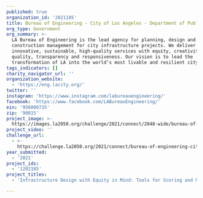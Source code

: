 ```yaml
---
published: true
organization_id: '2021185'
title: Bureau of Engineering - City of Los Angeles - Department of Public Works
org_type: Government
org_summary: >-
  LA Bureau of Engineering is the lead agency for planning, design and
  construction management for city infrastructure projects. We deliver
  innovative, sustainable, high-quality services with equity, creativity,
  quality, transparency and responsiveness. Our vision is to lead the
  transformation of LA into the world’s most livable and resilient city.
tags_indicators: []
charity_navigator_url: ''
organization_website:
  - 'https://eng.lacity.org/'
twitter: ''
instagram: 'https://www.instagram.com/labureauengineering/'
facebook: 'https://www.facebook.com/LABureauEngineering/'
ein: '956000735'
zip: '90015'
project_image: >-
  https://images.la2050.org/challenge/2021/connect/2048-wide/bureau-of-engineering-city-of-los-angeles-department-of-public-works.jpg
project_video: ''
challenge_url:
  - >-
    https://challenge.la2050.org/2021/connect/bureau-of-engineering-city-of-los-angeles-department-of-public-works/
year_submitted:
  - '2021'
project_ids:
  - '1202185'
project_titles:
  - 'Infrastructure Design with Equity in Mind: Tools for Scoring and Mapping'

---
```

